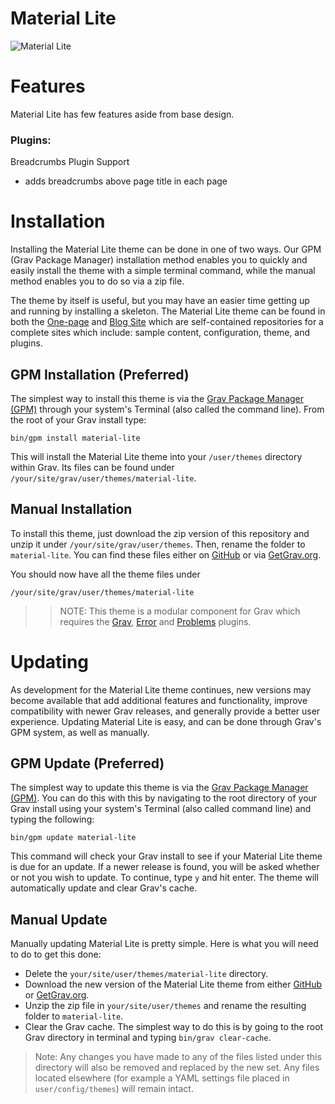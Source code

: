 # Material Lite

![Material Lite](screenshot.jpg)

# Features

Material Lite has few features aside from base design.

### Plugins:
Breadcrumbs Plugin Support
 - adds breadcrumbs above page title in each page


# Installation

Installing the Material Lite theme can be done in one of two ways. Our GPM (Grav Package Manager) installation method enables you to quickly and easily install the theme with a simple terminal command, while the manual method enables you to do so via a zip file.

The theme by itself is useful, but you may have an easier time getting up and running by installing a skeleton. The Material Lite theme can be found in both the [One-page](https://github.com/getgrav/grav-skeleton-onepage-site) and [Blog Site](https://github.com/getgrav/grav-skeleton-blog-site) which are self-contained repositories for a complete sites which include: sample content, configuration, theme, and plugins.

## GPM Installation (Preferred)

The simplest way to install this theme is via the [Grav Package Manager (GPM)](http://learn.getgrav.org/advanced/grav-gpm) through your system's Terminal (also called the command line).  From the root of your Grav install type:

    bin/gpm install material-lite

This will install the Material Lite theme into your `/user/themes` directory within Grav. Its files can be found under `/your/site/grav/user/themes/material-lite`.

## Manual Installation

To install this theme, just download the zip version of this repository and unzip it under `/your/site/grav/user/themes`. Then, rename the folder to `material-lite`. You can find these files either on [GitHub](https://github.com/tnware/grav-theme-material-lite) or via [GetGrav.org](http://getgrav.org/downloads/themes).

You should now have all the theme files under

    /your/site/grav/user/themes/material-lite

>> NOTE: This theme is a modular component for Grav which requires the [Grav](http://github.com/getgrav/grav), [Error](https://github.com/getgrav/grav-theme-error) and [Problems](https://github.com/getgrav/grav-plugin-problems) plugins.

# Updating

As development for the Material Lite theme continues, new versions may become available that add additional features and functionality, improve compatibility with newer Grav releases, and generally provide a better user experience. Updating Material Lite is easy, and can be done through Grav's GPM system, as well as manually.

## GPM Update (Preferred)

The simplest way to update this theme is via the [Grav Package Manager (GPM)](http://learn.getgrav.org/advanced/grav-gpm). You can do this with this by navigating to the root directory of your Grav install using your system's Terminal (also called command line) and typing the following:

    bin/gpm update material-lite

This command will check your Grav install to see if your Material Lite theme is due for an update. If a newer release is found, you will be asked whether or not you wish to update. To continue, type `y` and hit enter. The theme will automatically update and clear Grav's cache.

## Manual Update

Manually updating Material Lite is pretty simple. Here is what you will need to do to get this done:

* Delete the `your/site/user/themes/material-lite` directory.
* Download the new version of the Material Lite theme from either [GitHub](https://github.com/tnware/grav-theme-material-lite) or [GetGrav.org](http://getgrav.org/downloads/themes#extras).
* Unzip the zip file in `your/site/user/themes` and rename the resulting folder to `material-lite`.
* Clear the Grav cache. The simplest way to do this is by going to the root Grav directory in terminal and typing `bin/grav clear-cache`.

> Note: Any changes you have made to any of the files listed under this directory will also be removed and replaced by the new set. Any files located elsewhere (for example a YAML settings file placed in `user/config/themes`) will remain intact.
